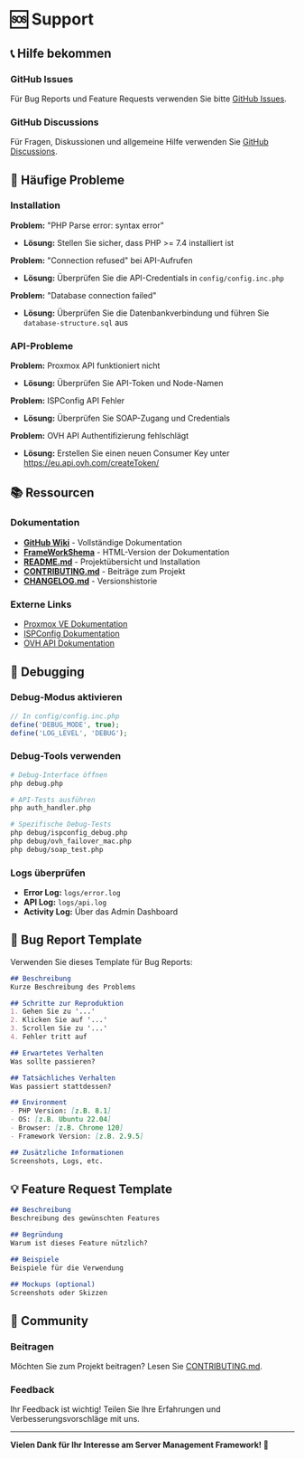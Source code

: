 # 🆘 Support

## 📞 Hilfe bekommen

### GitHub Issues
Für Bug Reports und Feature Requests verwenden Sie bitte [GitHub Issues](https://github.com/teris/server-management-framework/issues).

### GitHub Discussions
Für Fragen, Diskussionen und allgemeine Hilfe verwenden Sie [GitHub Discussions](https://github.com/teris/server-management-framework/discussions).

## 🔧 Häufige Probleme

### Installation
**Problem:** "PHP Parse error: syntax error"
- **Lösung:** Stellen Sie sicher, dass PHP >= 7.4 installiert ist

**Problem:** "Connection refused" bei API-Aufrufen
- **Lösung:** Überprüfen Sie die API-Credentials in `config/config.inc.php`

**Problem:** "Database connection failed"
- **Lösung:** Überprüfen Sie die Datenbankverbindung und führen Sie `database-structure.sql` aus

### API-Probleme
**Problem:** Proxmox API funktioniert nicht
- **Lösung:** Überprüfen Sie API-Token und Node-Namen

**Problem:** ISPConfig API Fehler
- **Lösung:** Überprüfen Sie SOAP-Zugang und Credentials

**Problem:** OVH API Authentifizierung fehlschlägt
- **Lösung:** Erstellen Sie einen neuen Consumer Key unter https://eu.api.ovh.com/createToken/

## 📚 Ressourcen

### Dokumentation
- **[GitHub Wiki](https://github.com/teris/Server-Management-Framework/wiki)** - Vollständige Dokumentation
- **[FrameWorkShema](FrameWorkShema/)** - HTML-Version der Dokumentation
- **[README.md](README.md)** - Projektübersicht und Installation
- **[CONTRIBUTING.md](CONTRIBUTING.md)** - Beiträge zum Projekt
- **[CHANGELOG.md](CHANGELOG.md)** - Versionshistorie

### Externe Links
- [Proxmox VE Dokumentation](https://pve.proxmox.com/wiki/Documentation)
- [ISPConfig Dokumentation](https://www.ispconfig.org/documentation/)
- [OVH API Dokumentation](https://docs.ovh.com/gb/en/api/)

## 🧪 Debugging

### Debug-Modus aktivieren
```php
// In config/config.inc.php
define('DEBUG_MODE', true);
define('LOG_LEVEL', 'DEBUG');
```

### Debug-Tools verwenden
```bash
# Debug-Interface öffnen
php debug.php

# API-Tests ausführen
php auth_handler.php

# Spezifische Debug-Tests
php debug/ispconfig_debug.php
php debug/ovh_failover_mac.php
php debug/soap_test.php
```

### Logs überprüfen
- **Error Log:** `logs/error.log`
- **API Log:** `logs/api.log`
- **Activity Log:** Über das Admin Dashboard

## 🐛 Bug Report Template

Verwenden Sie dieses Template für Bug Reports:

```markdown
## Beschreibung
Kurze Beschreibung des Problems

## Schritte zur Reproduktion
1. Gehen Sie zu '...'
2. Klicken Sie auf '...'
3. Scrollen Sie zu '...'
4. Fehler tritt auf

## Erwartetes Verhalten
Was sollte passieren?

## Tatsächliches Verhalten
Was passiert stattdessen?

## Environment
- PHP Version: [z.B. 8.1]
- OS: [z.B. Ubuntu 22.04]
- Browser: [z.B. Chrome 120]
- Framework Version: [z.B. 2.9.5]

## Zusätzliche Informationen
Screenshots, Logs, etc.
```

## 💡 Feature Request Template

```markdown
## Beschreibung
Beschreibung des gewünschten Features

## Begründung
Warum ist dieses Feature nützlich?

## Beispiele
Beispiele für die Verwendung

## Mockups (optional)
Screenshots oder Skizzen
```

## 🤝 Community

### Beitragen
Möchten Sie zum Projekt beitragen? Lesen Sie [CONTRIBUTING.md](CONTRIBUTING.md).

### Feedback
Ihr Feedback ist wichtig! Teilen Sie Ihre Erfahrungen und Verbesserungsvorschläge mit uns.

---

**Vielen Dank für Ihr Interesse am Server Management Framework! 🚀** 